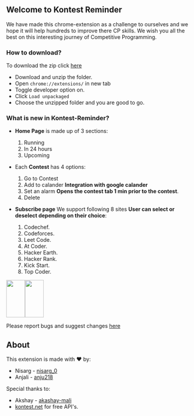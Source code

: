 ## Welcome to Kontest Reminder

We have made this chrome-extension as a challenge to ourselves and we hope it will help hundreds to improve there CP skills. We wish you all the best on this interesting journey of Competitive Programming.

### How to download?

To download the zip click [here](https://drive.google.com/file/d/1OoFbfEaF5WhjGn81RzBT8KSWGzyrdwNa/view?usp=sharing) 
- Download and unzip the folder.
- Open `chrome://extensions/` in new tab
- Toggle developer option on.
- Click `Load unpackaged`
- Choose the unzipped folder and you are good to go.

### What is new in Kontest-Reminder?
- **Home Page** is made up of 3 sections:
  1. Running
  2. In 24 hours
  3. Upcoming 

- Each **Contest** has 4 options:
  1. Go to Contest
  2. Add to calander **Integration with google calander**
  3. Set an alarm **Opens the contest tab 1 min prior to the contest**.
  4. Delete 


- **Subscribe page** We support following 8 sites **User can select or deselect depending on their choice**:
  1. Codechef.
  2. Codeforces.
  3. Leet Code.
  4. At Coder.
  5. Hacker Earth.
  6. Hacker Rank.
  7. Kick Start.
  8. Top Coder.

<image src = "https://user-images.githubusercontent.com/60577767/121645931-6278b780-cab2-11eb-8c13-3729dcce67a8.png" width="50" height="100"><image src = "https://user-images.githubusercontent.com/60577767/121646726-3a3d8880-cab3-11eb-9f9e-aaa9d1df8150.png" width="50" height="100">

Please report bugs and suggest changes [here](https://forms.gle/VU4ge6wEmqKtzu7k7)

## About

This extension is made with :heart: by:
- Nisarg - [nisarg_0](https://github.com/nisarg0)
- Anjali - [anju218](https://github.com/anju218)

Special thanks to:
- Akshay - [akashay-mali](https://github.com/akshay-mali)
- [kontest.net](https://www.kontests.net/) for free API's.
